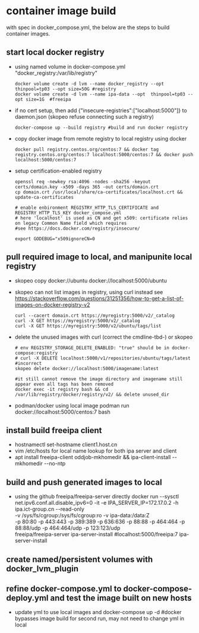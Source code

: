 # container image build
  with spec in docker_compose.yml, the below are the steps to build container images.

## start local docker registry
   - using named volume in docker-compose.yml "docker_registry:/var/lib/registry"
     ```
     docker volume create -d lvm --name docker_registry --opt thinpool=tp03 --opt size=50G #registry
     docker volume create -d lvm --name ipa-data --opt  thinpool=tp03 --opt size=1G  #freeipa 
     ```

   - if no cert setup, then add {"insecure-registries":["localhost:5000"]} to daemon.json (skopeo refuse connecting such a registry)
     ```
     docker-compose up --build registry #build and run docker registry
     ```

   - copy docker image from remote registry to local registry using docker
     ```
     docker pull registry.centos.org/centos:7 && docker tag registry.centos.org/centos:7 localhost:5000/centos:7 && docker push localhost:5000/centos:7
     ```

   - setup certification-enabled registry
     ```
     openssl req -newkey rsa:4096 -nodes -sha256 -keyout certs/domain.key -x509 -days 365 -out certs/domain.crt
     cp domain.crt /usr/local/share/ca-certificates/localhost.crt && update-ca-certificates     

     # enable enbironment REGISTRY_HTTP_TLS_CERTIFICATE and REGISTRY_HTTP_TLS_KEY docker_compose.yml
     # here 'localhost' is used as CN and get x509: certificate relies on legacy Common Name field which requires
     #see https://docs.docker.com/registry/insecure/

     export GODEBUG="x509ignoreCN=0 
     ```
     
## pull required image to local, and manipunite local registry
   - skopeo copy docker://ubuntu docker://localhost:5000/ubuntu

   - skopeo can not list images in registry, using curl instead see https://stackoverflow.com/questions/31251356/how-to-get-a-list-of-images-on-docker-registry-v2
     ```
     curl --cacert domain.crt https://myregistry:5000/v2/_catalog
     curl -X GET https://myregistry:5000/v2/_catalog 
     curl -X GET https://myregistry:5000/v2/ubuntu/tags/list
     ```

   - delete the unused images with curl (correct the cmdline-tbd-) or skopeo
     ```
     # env REGISTRY_STORAGE_DELETE_ENABLED: "true" should be in docker-compose:registry
     # curl -X DELETE localhost:5000/v1/repositories/ubuntu/tags/latest  #incorrect
     skopeo delete docker://localhost:5000/imagename:latest 

     #it still cannot remove the image directory and imagename still appear even all tags has been removed 
     docker exec -it registry bash && cd /var/lib/registry/docker/registry/v2/ && delete unused_dir
     ```
   
   - podman/docker using local image 
     podman run docker://localhost:5000/centos:7 bash

## install build freeipa client
   - hostnamectl set-hostname client1.host.cn
   - vim /etc/hosts for local name lookup for both ipa server and client
   - apt install freeipa-client oddjob-mkhomedir && ipa-client-install --mkhomedir --no-ntp
   
## build and push generated images to local
   - using the github freeipa/freeipa-server directly
     docker run --sysctl net.ipv6.conf.all.disable_ipv6=0 -it -e IPA_SERVER_IP=172.17.0.2 -h ipa.ict-group.cn --read-only \
            -v /sys/fs/cgroup:/sys/fs/cgroup:ro -v ipa-data:/data:Z  \
            -p 80:80 -p 443:443 -p 389:389 -p 636:636 -p 88:88 -p 464:464 -p 88:88/udp -p 464:464/udp -p 123:123/udp \
            freeipa/freeipa-server ipa-server-install
       #localhost:5000/freeipa:7 ipa-server-install 
   
## create named/persistent volumes with docker_lvm_plugin

## refine docker-compose.yml to docker-compose-deploy.yml and test the image built on new hosts
   - update yml to use local images and docker-compose up -d #docker bypasses image build for second run, may not need to change yml in local
